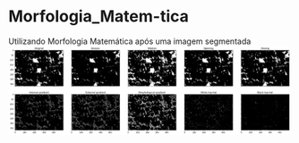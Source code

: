 # Morfologia_Matem-tica
Utilizando Morfologia Matemática após uma  imagem segmentada
![img1](https://github.com/Lucasm12/Morfologia_Matem-tica/blob/master/images/1.png)
